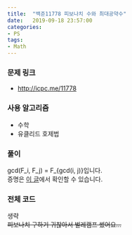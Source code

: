 ```yaml
---
title:  "백준11778 피보나치 수와 최대공약수"
date:   2019-09-18 23:57:00
categories:
- PS
tags:
- Math
---
```


### 문제 링크
* http://icpc.me/11778

### 사용 알고리즘
* 수학
* 유클리드 호제법

### 풀이
gcd(F_i, F_j) = F_{gcd(i, j)}입니다.<br>
증명은 [이 글](https://mono-cake.coffee/math/fibonacci/2019/08/02/GCD-of-fibonacci.html)에서 확인할 수 있습니다.

### 전체 코드
생략<br>
<s>피보나치 구하기 귀찮아서 벌레캠프 썼어요...</s>

